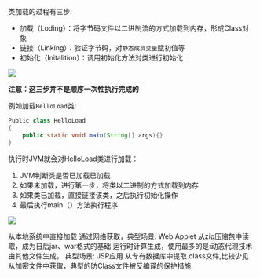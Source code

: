 类加载的过程有三步:

- 加载（Loding）：将字节码文件以二进制流的方式加载到内存，形成Class对象
- 链接（Linking）：验证字节码，对`静态成员变量`赋初值等
- 初始化（Initalition）：调用初始化方法对类进行初始化

![](https://youpaiyun.zongqilive.cn/image/20200319110059.png)

**注意：这三步并不是顺序一次性执行完成的** 

例如加载`HelloLoad`类: 

```java
Public class HelloLoad
{
	public static void main(String[] args){} 
} 
```

执行时JVM就会对HelloLoad类进行加载：

1. JVM判断类是否已加载已加载
2. 如果未加载，进行第一步，将类以二进制的方式加载到内存
3. 如果类已加载，直接链接该类，之后执行初始化操作
4. 最后执行main（）方法执行程序

![](https://youpaiyun.zongqilive.cn/image/20200319110416.png)

















































































































































从本地系统中直接加载
通过网络获取，典型场景: Web Applet
从zip压缩包中读取，成为日后jar、war格式的基础
运行时计算生成，使用最多的是:动态代理技术
由其他文件生成， 典型场景: JSP应用
从专有数据库中提取.class文件,比较少见
从加密文件中获取，典型的防Class文件被反编译的保护措施































